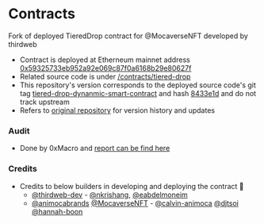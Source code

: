 # Contracts
Fork of deployed TieredDrop contract for @MocaverseNFT developed by thirdweb

- Contract is deployed at Etherneum mainnet address [0x59325733eb952a92e069c87f0a6168b29e80627f](https://etherscan.io/address/0x59325733eb952a92e069c87f0a6168b29e80627f)
- Related source code is under [/contracts/tiered-drop](/contracts/tiered-drop)
- This repository's version corresponds to the deployed source code's git tag  [tiered-drop-dynanmic-smart-contract](https://github.com/thirdweb-dev/contracts/tree/tiered-drop-dynanmic-smart-contract) and hash [8433e1d](8433e1d) and do not track upstream 
- Refers to [original repository](https://github.com/thirdweb-dev/contracts/tree/tiered-drop-dynanmic-smart-contract/contracts/tiered-drop) for version history and updates

### Audit
- Done by 0xMacro and [report can be find here](https://0xmacro.com/library/audits/thirdweb-10.html)


### Credits
- Credits to below builders in developing and deploying the contract 🫡
    - [@thirdweb-dev](https://github.com/thirdweb-dev) - [@nkrishang](https://github.com/nkrishang), [@eabdelmoneim](https://github.com/eabdelmoneim)
    - [@animocabrands](https://twitter.com/animocabrands) [@MocaverseNFT](https://twitter.com/MocaverseNFT/) - [@calvin-animoca](https://github.com/calvin-animoca) [@djtsoi](https://github.com/djtsoi) [@hannah-boon](https://github.com/hannah-boon)

